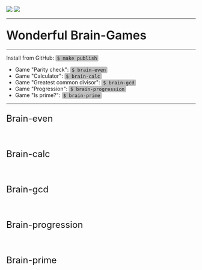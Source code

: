 <style>
  .heading {
    margin-top: 24px;
    margin-bottom: 16px;
    font-weight: 600;
    line-height: 1.25;
    font-size: 32px;
  }
  .code {
    padding: 1px 4px;
    margin: 0;
    font-size: 90%;
    background-color: #C0C0C0;
    border-radius: 3px;
  }
  .namegame {
    font-size: 24px;
  }
</style>

<a href="https://codeclimate.com/github/SergoZheludkov/frontend-project-lvl1/maintainability"><img class="imgwidth" src="https://api.codeclimate.com/v1/badges/69bec3313460816a3246/maintainability" /></a>
<a href="https://travis-ci.org/SergoZheludkov/frontend-project-lvl1.svg?branch=master"><img class="imgwidth" src="https://travis-ci.org/SergoZheludkov/frontend-project-lvl1.svg?branch=master" /></a>



<hr>
<div><p class="heading">Wonderful Brain-Games</p></div>
<hr>
<div><p>Install from GitHub: <code class="code">$ make publish</code></p></div>

<div><ul>
  <li>Game "Parity check": <code class="code">$ brain-even</code></li>
  <li>Game "Сalculator": <code class="code">$ brain-calc</code></li>
  <li>Game "Greatest common divisor": <code class="code">$ brain-gcd</code></li>
  <li>Game "Progression": <code class="code">$ brain-progression</code></li>
  <li>Game "Is prime?": <code class="code">$ brain-prime</code></li>
</ul></div>
<hr>
<div><p class="namegame">Brain-even</p></div>
<div><script id="asciicast-SMfJR32rRCVFQZbZSITJC96zo" src="https://asciinema.org/a/SMfJR32rRCVFQZbZSITJC96zo.js" async></script></div>
<br>
<div><p class="namegame">Brain-calc</p></div>
<div><script id="asciicast-IwgbQgiHYPoztQfu6lk9FsQgh" src="https://asciinema.org/a/IwgbQgiHYPoztQfu6lk9FsQgh.js" async></script></div>
<br>
<div><p class="namegame">Brain-gcd</p></div>
<div><script id="asciicast-to2T6WvEC63ihTrox2FLVfOpv" src="https://asciinema.org/a/to2T6WvEC63ihTrox2FLVfOpv.js" async></script></div>
<br>
<div><p class="namegame">Brain-progression</p></div>
<div><script id="asciicast-tt2MVaivOOWfibPuNmHPzY6Dj" src="https://asciinema.org/a/tt2MVaivOOWfibPuNmHPzY6Dj.js" async></script></div>
<br>
<div><p class="namegame">Brain-prime</p></div>
<div><script id="asciicast-3l4GvjNiNxoVZoAGSOe9xI1Kh" src="https://asciinema.org/a/3l4GvjNiNxoVZoAGSOe9xI1Kh.js" async></script></div>
